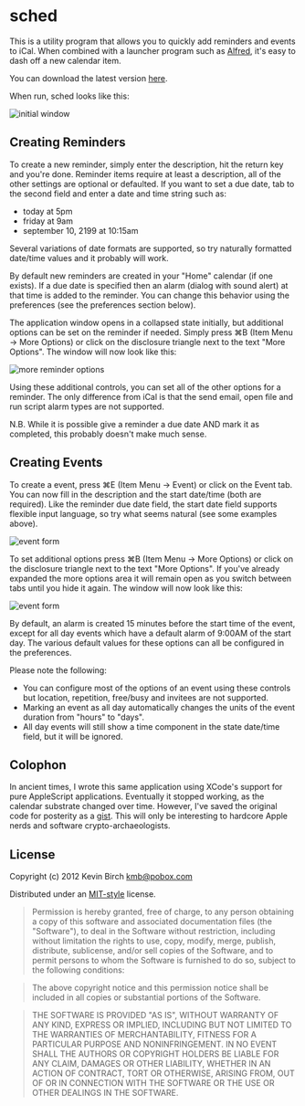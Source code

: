 # sched

This is a utility program that allows you to quickly add reminders and events to iCal.  When combined with a launcher
program such as [Alfred](http://www.alfredapp.com/), it's easy to dash off a new calendar item.

You can download the latest version [here](https://github.com/kevinbirch/sched/downloads).

When run, sched looks like this:

![initial window](https://raw.github.com/kevinbirch/sched/master/images/sched-reminder.png)

## Creating Reminders

To create a new reminder, simply enter the description, hit the return key and you're done.  Reminder items require at
least a description, all of the other settings are optional or defaulted.  If you want to set a due
date, tab to the second field and enter a date and time string such as:

- today at 5pm
- friday at 9am
- september 10, 2199 at 10:15am

Several variations of date formats are supported, so try naturally formatted date/time values and it probably will work.

By default new reminders are created in your "Home" calendar (if one exists). If a due date is specified then an alarm
(dialog with sound alert) at that time is added to the reminder.  You can change this behavior using the preferences
(see the preferences section below).

The application window opens in a collapsed state initially, but additional options can be set on the reminder if
needed.  Simply press ⌘B (Item Menu -> More Options) or click on the disclosure triangle next to the text "More
Options".  The window will now look like this:

![more reminder options](https://raw.github.com/kevinbirch/sched/master/images/sched-reminder-full.png)

Using these additional controls, you can set all of the other options for a reminder.  The only difference from iCal is
that the send email, open file and run script alarm types are not supported.

N.B. While it is possible give a reminder a due date AND mark it as completed, this probably doesn't make much sense.

## Creating Events

To create a event, press ⌘E (Item Menu -> Event) or click on the Event tab.  You can now fill in the description and
the start date/time (both are required).  Like the reminder due date field, the start date field supports flexible
input language, so try what seems natural (see some examples above).

![event form](https://raw.github.com/kevinbirch/sched/master/images/sched-event.png)

To set additional options press ⌘B (Item Menu -> More Options) or click on the disclosure triangle next to the text
"More Options".  If you've already expanded the more options area it will remain open as you switch between tabs until
you hide it again.  The window will now look like this:

![event form](https://raw.github.com/kevinbirch/sched/master/images/sched-event-full.png)

By default, an alarm is created 15 minutes before the start time of the event, except for all day events which have a
default alarm of 9:00AM of the start day.  The various default values for these options can all be configured in the
preferences.

Please note the following:

- You can configure most of the options of an event using these controls but location, repetition, free/busy and
invitees are not supported.
- Marking an event as all day automatically changes the units of the event duration from "hours" to "days".
- All day events will still show a time component in the state date/time field, but it will be ignored.

## Colophon

In ancient times, I wrote this same application using XCode's support for pure AppleScript applications.  Eventually it
stopped working, as the calendar substrate changed over time.  However, I've saved the original code for posterity as a
[gist](https://gist.github.com/3539923).  This will only be interesting to hardcore Apple nerds and software crypto-archaeologists.

## License

Copyright (c) 2012 Kevin Birch <kmb@pobox.com>

Distributed under an [MIT-style](http://www.opensource.org/licenses/mit-license.php) license.

> Permission is hereby granted, free of charge, to any person obtaining a copy of
> this software and associated documentation files (the "Software"), to deal in
> the Software without restriction, including without limitation the rights to
> use, copy, modify, merge, publish, distribute, sublicense, and/or sell copies
> of the Software, and to permit persons to whom the Software is furnished to do
> so, subject to the following conditions:

> The above copyright notice and this permission notice shall be included in all
> copies or substantial portions of the Software.

> THE SOFTWARE IS PROVIDED "AS IS", WITHOUT WARRANTY OF ANY KIND, EXPRESS OR
> IMPLIED, INCLUDING BUT NOT LIMITED TO THE WARRANTIES OF MERCHANTABILITY,
> FITNESS FOR A PARTICULAR PURPOSE AND NONINFRINGEMENT. IN NO EVENT SHALL THE
> AUTHORS OR COPYRIGHT HOLDERS BE LIABLE FOR ANY CLAIM, DAMAGES OR OTHER
> LIABILITY, WHETHER IN AN ACTION OF CONTRACT, TORT OR OTHERWISE, ARISING FROM,
> OUT OF OR IN CONNECTION WITH THE SOFTWARE OR THE USE OR OTHER DEALINGS IN THE
> SOFTWARE.
